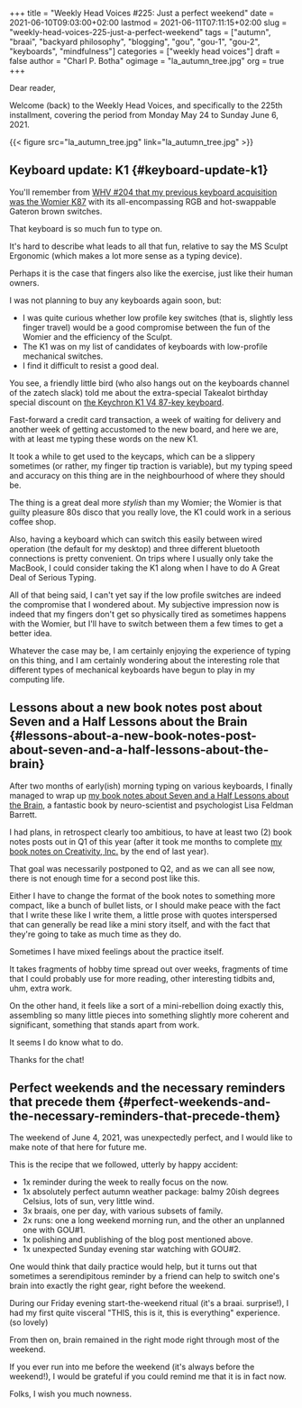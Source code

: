 +++
title = "Weekly Head Voices #225: Just a perfect weekend"
date = 2021-06-10T09:03:00+02:00
lastmod = 2021-06-11T07:11:15+02:00
slug = "weekly-head-voices-225-just-a-perfect-weekend"
tags = ["autumn", "braai", "backyard philosophy", "blogging", "gou", "gou-1", "gou-2", "keyboards", "mindfulness"]
categories = ["weekly head voices"]
draft = false
author = "Charl P. Botha"
ogimage = "la_autumn_tree.jpg"
org = true
+++

Dear reader,

Welcome (back) to the Weekly Head Voices, and specifically to the 225th
installment, covering the period from Monday May 24 to Sunday June 6, 2021.

{{< figure src="la_autumn_tree.jpg" link="la_autumn_tree.jpg" >}}


## Keyboard update: K1 {#keyboard-update-k1}

You'll remember from [WHV #204 that my previous keyboard acquisition was the
Womier K87](/2020/09/16/weekly-head-voices-204-what-is-your-purpose/#keyboard-update-unicorns-with-rgb) with its all-encompassing RGB and hot-swappable Gateron brown
switches.

That keyboard is so much fun to type on.

It's hard to describe what leads to all that fun, relative to say the MS Sculpt
Ergonomic (which makes a lot more sense as a typing device).

Perhaps it is the case that fingers also like the exercise, just like their
human owners.

I was not planning to buy any keyboards again soon, but:

-   I was quite curious whether low profile key switches (that is, slightly less
    finger travel) would be a good compromise between the fun of the Womier and the
    efficiency of the Sculpt.
-   The K1 was on my list of candidates of keyboards with low-profile mechanical
    switches.
-   I find it difficult to resist a good deal.

You see, a friendly little bird (who also hangs out on the keyboards channel of
the zatech slack) told me about the extra-special Takealot birthday special
discount on [the Keychron K1 V4 87-key keyboard](https://www.imore.com/keychron-k1-v4-review).

Fast-forward a credit card transaction, a week of waiting for delivery and
another week of getting accustomed to the new board, and here we are, with at
least me typing these words on the new K1.

It took a while to get used to the keycaps, which can be a slippery sometimes
(or rather, my finger tip traction is variable), but my typing speed and
accuracy on this thing are in the neighbourhood of where they should be.

The thing is a great deal more _stylish_ than my Womier; the Womier is that
guilty pleasure 80s disco that you really love, the K1 could work in a serious
coffee shop.

Also, having a keyboard which can switch this easily between wired operation
(the default for my desktop) and three different bluetooth connections is
pretty convenient. On trips where I usually only take the MacBook, I could
consider taking the K1 along when I have to do A Great Deal of Serious Typing.

All of that being said, I can't yet say if the low profile switches are indeed
the compromise that I wondered about. My subjective impression now is indeed
that my fingers don't get so physically tired as sometimes happens with the
Womier, but I'll have to switch between them a few times to get a better idea.

Whatever the case may be, I am certainly enjoying the experience of typing on
this thing, and I am certainly wondering about the interesting role that
different types of mechanical keyboards have begun to play in my computing
life.


## Lessons about a new book notes post about Seven and a Half Lessons about the Brain {#lessons-about-a-new-book-notes-post-about-seven-and-a-half-lessons-about-the-brain}

After two months of early(ish) morning typing on various keyboards, I finally
managed to wrap up [my book notes about Seven and a Half Lessons about the
Brain](/2021/06/05/book-notes-seven-and-a-half-lessons-about-the-brain/), a fantastic book by neuro-scientist and psychologist Lisa Feldman
Barrett.

I had plans, in retrospect clearly too ambitious, to have at least two (2) book
notes posts out in Q1 of this year (after it took me months to complete [my book
notes on Creativity, Inc.](/2020/12/22/book-notes-creativity-inc/) by the end of last year).

That goal was necessarily postponed to Q2, and as we can all see now, there is
not enough time for a second post like this.

Either I have to change the format of the book notes to something more compact,
like a bunch of bullet lists, or I should make peace with the fact that I write
these like I write them, a little prose with quotes interspersed that can
generally be read like a mini story itself, and with the fact that they're
going to take as much time as they do.

Sometimes I have mixed feelings about the practice itself.

It takes fragments of hobby time spread out over weeks, fragments of time that
I could probably use for more reading, other interesting tidbits and, uhm,
extra work.

On the other hand, it feels like a sort of a mini-rebellion doing exactly this,
assembling so many little pieces into something slightly more coherent and
significant, something that stands apart from work.

It seems I do know what to do.

Thanks for the chat!


## Perfect weekends and the necessary reminders that precede them {#perfect-weekends-and-the-necessary-reminders-that-precede-them}

The weekend of June 4, 2021, was unexpectedly perfect, and I would like to make
note of that here for future me.

This is the recipe that we followed, utterly by happy accident:

-   1x reminder during the week to really focus on the now.
-   1x absolutely perfect autumn weather package: balmy 20ish degrees Celsius,
    lots of sun, very little wind.
-   3x braais, one per day, with various subsets of family.
-   2x runs: one a long weekend morning run, and the other an unplanned one
    with GOU#1.
-   1x polishing and publishing of the blog post mentioned above.
-   1x unexpected Sunday evening star watching with GOU#2.

One would think that daily practice would help, but it turns out that sometimes
a serendipitous reminder by a friend can help to switch one's brain into
exactly the right gear, right before the weekend.

During our Friday evening start-the-weekend ritual (it's a braai. surprise!), I
had my first quite visceral "THIS, this is it, this is everything"
experience. (so lovely)

From then on, brain remained in the right mode right through most of the
weekend.

If you ever run into me before the weekend (it's always before the weekend!), I
would be grateful if you could remind me that it is in fact now.

Folks, I wish you much nowness.
